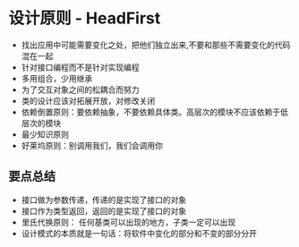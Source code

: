 
# 设计原则 - HeadFirst
- 找出应用中可能需要变化之处，把他们独立出来,不要和那些不需要变化的代码混在一起
- 针对接口编程而不是针对实现编程
- 多用组合，少用继承
- 为了交互对象之间的松耦合而努力
- 类的设计应该对拓展开放，对修改关闭
- 依赖倒置原则：要依赖抽象，不要依赖具体类。高层次的模块不应该依赖于低层次的模块
- 最少知识原则
- 好莱坞原则：别调用我们，我们会调用你

## 要点总结
- 接口做为参数传递，传递的是实现了接口的对象
- 接口作为类型返回，返回的是实现了接口的对象
- 里氏代换原则： 任何基类可以出现的地方，子类一定可以出现
- 设计模式的本质就是一句话：将软件中变化的部分和不变的部分分开